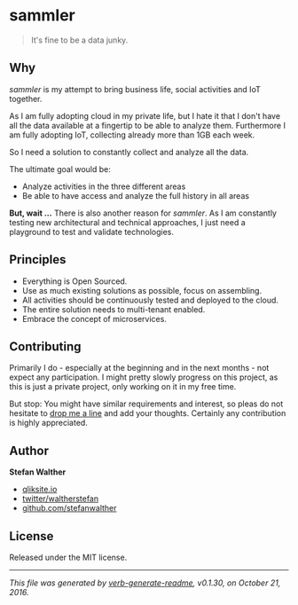 # sammler
> It's fine to be a data junky.

## Why
<!-- Why -->

_sammler_ is my attempt to bring business life, social activities and IoT together.

As I am fully adopting cloud in my private life, but I hate it that I don't have all the data available at a fingertip to be able to analyze them. 
Furthermore I am fully adopting IoT, collecting already more than 1GB each week.

So I need a solution to constantly collect and analyze all the data.

The ultimate goal would be:

- Analyze activities in the three different areas
- Be able to have access and analyze the full history in all areas

**But, wait ...**
There is also another reason for _sammler_. As I am constantly testing new architectural and technical approaches, I just need a playground to test and validate technologies.

## Principles
<!-- Principles -->
- Everything is Open Sourced.
- Use as much existing solutions as possible, focus on assembling.
- All activities should be continuously tested and deployed to the cloud.
- The entire solution needs to multi-tenant enabled.
- Embrace the concept of microservices.

## Contributing
Primarily I do - especially at the beginning and in the next months - not expect any participation.
I might pretty slowly progress on this project, as this is just a private project, only working on it in my free time.

But stop: You might have similar requirements and interest, so pleas do not hesitate to [drop me a line](https://github.com/sammler/sammler/issues) and add your thoughts.
Certainly any contribution is highly appreciated.

## Author
**Stefan Walther**
* [qliksite.io](http://qliksite.io)
* [twitter/waltherstefan](http://twitter.com/waltherstefan)
* [github.com/stefanwalther](http://github.com/stefanwalther)

## License
Released under the MIT license.

***

_This file was generated by [verb-generate-readme](https://github.com/verbose/verb-generate-readme), v0.1.30, on October 21, 2016._

